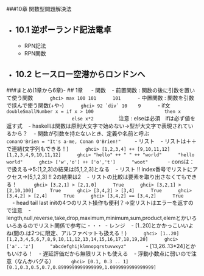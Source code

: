 ###10章 関数型問題解決法

- ## 10.1 逆ポーランド記法電卓 
  - RPN記法 
  - RPN関数

- ## 10.2 ヒースロー空港からロンドンへ


###まとめ(1章から6章)- ## 1章　  - 関数    - 前置関数 : 関数の後に引数を置いて使う関数    ```    ghci> max 100 101      101    ```    - 中置関数 : 関数を引数で挟んで使う関数(+や-)    ```    ghci> 92 `div` 10    9    ```    - if文    ```    doubleSmallNumber x = if x > 100                          then x                          else x*2       ```    注意 : elseは必須　ifは必ず値を返す式    - haskellは関数は原則大文字で始めない→型が大文字で表現されているから？    - 関数が引数を持たないとき、定義や名前と呼ぶ    ```    conanO'Brien = "It's a-me, Conan O'Brien!"    ```  - リスト    - リストは＋＋で連結(文字列もできる！)    ```    ghci> [1,2,3,4] ++ [9,10,11,12]      [1,2,3,4,9,10,11,12]      ghci> "hello" ++ " " ++ "world"      "hello world"      ghci> ['w','o'] ++ ['o','t']      "woot"     ```    - consは：で扱える→5:[1,2,3]の結果は[5,1,2,3]となる    - リスト !! index番号でリストにアクセス→[5,1,2,3] !! 2の結果は2    - リストの比較は要素を取り出さなくてもできる！    ```    ghci> [3,2,1] > [2,1,0]      True      ghci> [3,2,1] > [2,10,100]      True      ghci> [3,4,2] > [3,4]      True      ghci> [3,4,2] > [2,4]      True      ghci> [3,4,2] == [3,4,2]      True      ```    - head tail last initの4つのリスト操作も便利？→⁬空リストはエラーを返すので注意    - length,null,reverse,take,drop,maximum,minimum,sum,product,elemとかいろいろあるのでリスト関係で参考に・・・  - レンジ    - [1..20]とかかっこいいよね(間の.は2つに限定、アルファベットも扱える！)    ```    ghci> [1..20]      [1,2,3,4,5,6,7,8,9,10,11,12,13,14,15,16,17,18,19,20]      ghci> ['a'..'z']      "abcdefghijklmnopqrstuvwxyz"     ```    - [13,26..13*24]とかもいける！    - 遅延評価だから無限リストも使える    - 浮動小数点に弱いので注意（なんかバグる）    ```    ghci> [0.1, 0.3 .. 1]      [0.1,0.3,0.5,0.7,0.8999999999999999,1.0999999999999999]    ```
